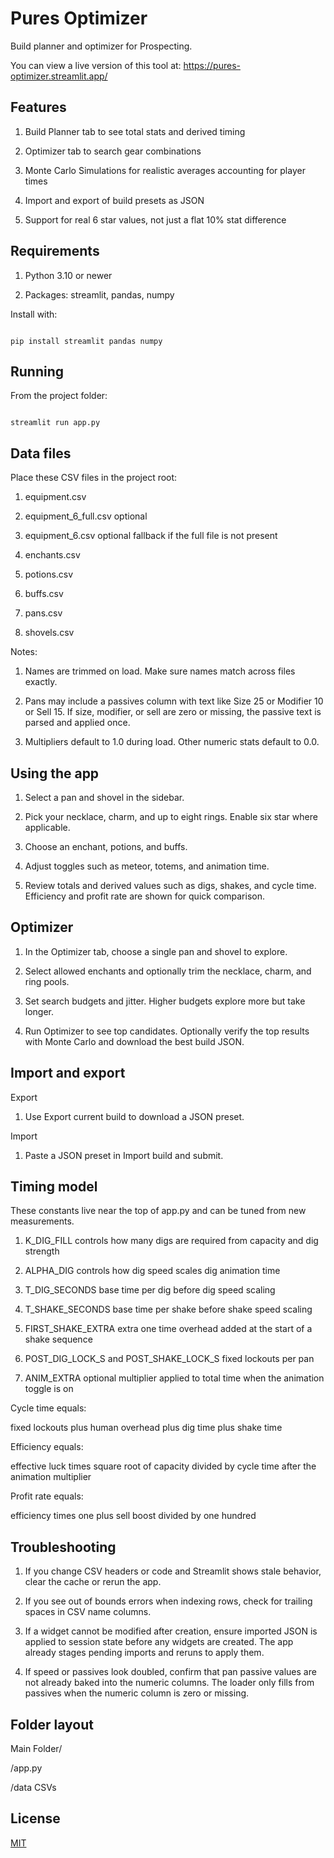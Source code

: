 
# Pures Optimizer

  

Build planner and optimizer for Prospecting. 

You can view a live version of this tool at: https://pures-optimizer.streamlit.app/
  

## Features

  

1. Build Planner tab to see total stats and derived timing

2. Optimizer tab to search gear combinations 

3. Monte Carlo Simulations for realistic averages accounting for player times

4. Import and export of build presets as JSON

5. Support for real 6 star values, not just a flat 10% stat difference

  

## Requirements

  

1. Python 3.10 or newer

2. Packages: streamlit, pandas, numpy

  

Install with:

```

pip install streamlit pandas numpy

```

  

## Running

  

From the project folder:

```

streamlit run app.py

```

  

## Data files

  

Place these CSV files in the project root:

  

1. equipment.csv

2. equipment_6_full.csv optional

3. equipment_6.csv optional fallback if the full file is not present

4. enchants.csv

5. potions.csv

6. buffs.csv

7. pans.csv

8. shovels.csv

  

Notes:

  

1. Names are trimmed on load. Make sure names match across files exactly.

2. Pans may include a passives column with text like Size 25 or Modifier 10 or Sell 15. If size, modifier, or sell are zero or missing, the passive text is parsed and applied once.

3. Multipliers default to 1.0 during load. Other numeric stats default to 0.0.

  

## Using the app

  

1. Select a pan and shovel in the sidebar.

2. Pick your necklace, charm, and up to eight rings. Enable six star where applicable.

3. Choose an enchant, potions, and buffs.

4. Adjust toggles such as meteor, totems, and animation time.

5. Review totals and derived values such as digs, shakes, and cycle time. Efficiency and profit rate are shown for quick comparison.

  

## Optimizer

  

1. In the Optimizer tab, choose a single pan and shovel to explore.

2. Select allowed enchants and optionally trim the necklace, charm, and ring pools.

3. Set search budgets and jitter. Higher budgets explore more but take longer.

4. Run Optimizer to see top candidates. Optionally verify the top results with Monte Carlo and download the best build JSON.

  

## Import and export

  

Export

  

1. Use Export current build to download a JSON preset.

  

Import

  

1. Paste a JSON preset in Import build and submit.


  

## Timing model

  

These constants live near the top of app.py and can be tuned from new measurements.

  

1. K_DIG_FILL controls how many digs are required from capacity and dig strength

2. ALPHA_DIG controls how dig speed scales dig animation time

3. T_DIG_SECONDS base time per dig before dig speed scaling

4. T_SHAKE_SECONDS base time per shake before shake speed scaling

5. FIRST_SHAKE_EXTRA extra one time overhead added at the start of a shake sequence

6. POST_DIG_LOCK_S and POST_SHAKE_LOCK_S fixed lockouts per pan

7. ANIM_EXTRA optional multiplier applied to total time when the animation toggle is on

  

Cycle time equals:

fixed lockouts plus human overhead plus dig time plus shake time

  

Efficiency equals:

effective luck times square root of capacity divided by cycle time after the animation multiplier

  

Profit rate equals:

efficiency times one plus sell boost divided by one hundred

  

## Troubleshooting

  

1. If you change CSV headers or code and Streamlit shows stale behavior, clear the cache or rerun the app.

2. If you see out of bounds errors when indexing rows, check for trailing spaces in CSV name columns.

3. If a widget cannot be modified after creation, ensure imported JSON is applied to session state before any widgets are created. The app already stages pending imports and reruns to apply them.

4. If speed or passives look doubled, confirm that pan passive values are not already baked into the numeric columns. The loader only fills from passives when the numeric column is zero or missing.

  

## Folder layout

Main Folder/

/app.py

/data CSVs

  

## License

  [MIT](https://raw.githubusercontent.com/PureIsntHere/prospecting_build_planner/refs/heads/main/LICENSE)

